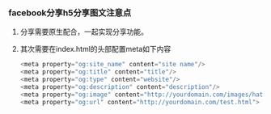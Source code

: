 ### facebook分享h5分享图文注意点

1. 分享需要原生配合，一起实现分享功能。

2. 其次需要在index.html的头部配置meta如下内容

   ```javascript
   <meta property="og:site_name" content="site name"/>
   <meta property="og:title" content="title"/>
   <meta property="og:type" content="website"/>
   <meta property="og:description" content="description"/>
   <meta property="og:image" content="http://yourdomain.com/images/hatenablog.png"/>
   <meta property="og:url" content="http://yourdomain.com/test.html">
   ```

   
